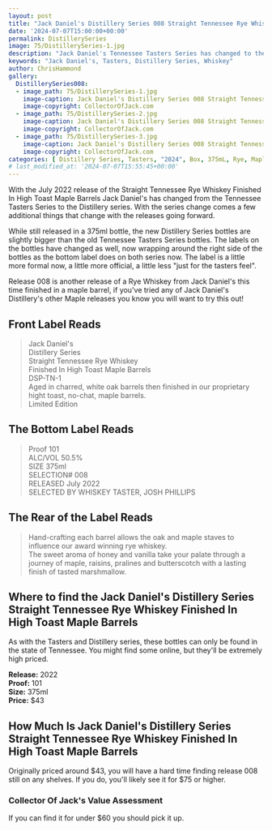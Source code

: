 ```yaml
---
layout: post
title: "Jack Daniel's Distillery Series 008 Straight Tennessee Rye Whiskey Finished In High Toast Maple Barrels"
date: '2024-07-07T15:00:00+00:00'
permalink: DistillerySeries
image: 75/DistillerySeries-1.jpg
description: "Jack Daniel's Tennessee Tasters Series has changed to the Distillery Series with release #008, Straight Tennessee Rye Whiskey Finished In High Toast Maple Barrels"
keywords: "Jack Daniel's, Tasters, Distillery Series, Whiskey"
author: ChrisHammond
gallery:
  DistillerySeries008:
  - image_path: 75/DistillerySeries-1.jpg
    image-caption: Jack Daniel's Distillery Series 008 Straight Tennessee Rye Whiskey Finished In High Toast Maple Barrels Front of Bottle
    image-copyright: CollectorOfJack.com
  - image_path: 75/DistillerySeries-2.jpg
    image-caption: Jack Daniel's Distillery Series 008 Straight Tennessee Rye Whiskey Finished In High Toast Maple Barrels Side/Rear of Bottle
    image-copyright: CollectorOfJack.com
  - image_path: 75/DistillerySeries-3.jpg
    image-caption: Jack Daniel's Distillery Series 008 Straight Tennessee Rye Whiskey Finished In High Toast Maple Barrels Front from Angle
    image-copyright: CollectorOfJack.com
categories: [ Distillery Series, Tasters, "2024", Box, 375mL, Rye, Maple ]
# last_modified_at: '2024-07-07T15:55:45+00:00'
---
```

With the July 2022 release of the Straight Tennessee Rye Whiskey Finished In High Toast Maple Barrels Jack Daniel's has changed from the Tennessee Tasters Series to the Distillery series. With the series change comes a few additional things that change with the releases going forward. 

While still released in a 375ml bottle, the new Distillery Series bottles are slightly bigger than the old Tennessee Tasters Series bottles. The labels on the bottles have changed as well, now wrapping around the right side of the bottles as the bottom label does on both series now. The label is a little more formal now, a little more official, a little less "just for the tasters feel". 

Release 008 is another release of a Rye Whiskey from Jack Daniel's this time finished in a maple barrel, if you've tried any of Jack Daniel's Distillery's other Maple releases you know you will want to try this out! 

## Front Label Reads
> Jack Daniel's  
> Distillery Series  
> Straight Tennessee Rye Whiskey  
> Finished In High Toast Maple Barrels  
> DSP-TN-1  
> Aged in charred, white oak barrels then finished in our proprietary hight toast, no-chat, maple barrels.  
> Limited Edition

## The Bottom Label Reads
> Proof 101  
> ALC/VOL 50.5%  
> SIZE 375ml  
> SELECTION# 008  
> RELEASED July 2022  
> SELECTED BY WHISKEY TASTER, JOSH PHILLIPS  

## The Rear of the Label Reads
> Hand-crafting each barrel allows the oak and maple staves to influence our award winning rye whiskey.  
> The sweet aroma of honey and vanilla take your palate through a journey of maple, raisins, pralines and butterscotch with a lasting finish of tasted marshmallow.

## Where to find the Jack Daniel's Distillery Series Straight Tennessee Rye Whiskey Finished In High Toast Maple Barrels
As with the Tasters and Distillery series, these bottles can only be found in the state of Tennessee. You might find some online, but they'll be extremely high priced.

**Release:** 2022  
**Proof:** 101  
**Size:** 375ml  
**Price:** $43


## How Much Is Jack Daniel's Distillery Series Straight Tennessee Rye Whiskey Finished In High Toast Maple Barrels
Originally priced around $43, you will have a hard time finding release 008 still on any shelves. If you do, you'll likely see it for $75 or higher.
 
### Collector Of Jack's Value Assessment
If you can find it for under $60 you should pick it up.